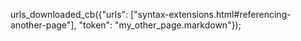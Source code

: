 urls_downloaded_cb({"urls": ["syntax-extensions.html#referencing-another-page"], "token": "my_other_page.markdown"});